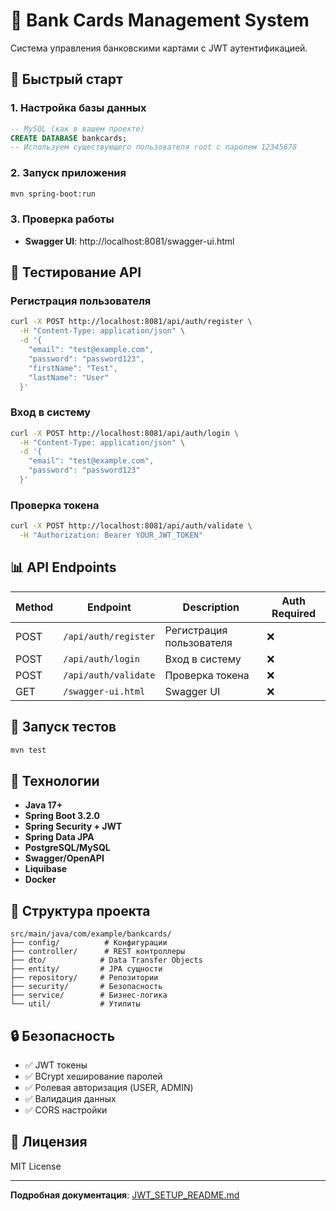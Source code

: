 # 🏦 Bank Cards Management System

Система управления банковскими картами с JWT аутентификацией.

## 🚀 Быстрый старт

### 1. Настройка базы данных
```sql
-- MySQL (как в вашем проекте)
CREATE DATABASE bankcards;
-- Используем существующего пользователя root с паролем 12345678
```

### 2. Запуск приложения
```bash
mvn spring-boot:run
```

### 3. Проверка работы
- **Swagger UI**: http://localhost:8081/swagger-ui.html

## 🧪 Тестирование API

### Регистрация пользователя
```bash
curl -X POST http://localhost:8081/api/auth/register \
  -H "Content-Type: application/json" \
  -d '{
    "email": "test@example.com",
    "password": "password123",
    "firstName": "Test",
    "lastName": "User"
  }'
```

### Вход в систему
```bash
curl -X POST http://localhost:8081/api/auth/login \
  -H "Content-Type: application/json" \
  -d '{
    "email": "test@example.com",
    "password": "password123"
  }'
```

### Проверка токена
```bash
curl -X POST http://localhost:8081/api/auth/validate \
  -H "Authorization: Bearer YOUR_JWT_TOKEN"
```

## 📊 API Endpoints

| Method | Endpoint | Description | Auth Required |
|--------|----------|-------------|---------------|
| POST | `/api/auth/register` | Регистрация пользователя | ❌ |
| POST | `/api/auth/login` | Вход в систему | ❌ |
| POST | `/api/auth/validate` | Проверка токена | ❌ |
| GET | `/swagger-ui.html` | Swagger UI | ❌ |

## 🧪 Запуск тестов
```bash
mvn test
```

## 🔧 Технологии

- **Java 17+**
- **Spring Boot 3.2.0**
- **Spring Security + JWT**
- **Spring Data JPA**
- **PostgreSQL/MySQL**
- **Swagger/OpenAPI**
- **Liquibase**
- **Docker**

## 📁 Структура проекта

```
src/main/java/com/example/bankcards/
├── config/          # Конфигурации
├── controller/      # REST контроллеры
├── dto/            # Data Transfer Objects
├── entity/         # JPA сущности
├── repository/     # Репозитории
├── security/       # Безопасность
├── service/        # Бизнес-логика
└── util/           # Утилиты
```

## 🔒 Безопасность

- ✅ JWT токены
- ✅ BCrypt хеширование паролей
- ✅ Ролевая авторизация (USER, ADMIN)
- ✅ Валидация данных
- ✅ CORS настройки

## 📝 Лицензия

MIT License

---

**Подробная документация**: [JWT_SETUP_README.md](JWT_SETUP_README.md)